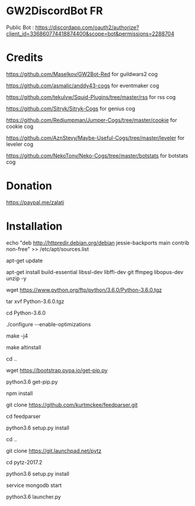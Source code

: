 # GW2DiscordBot FR

Public Bot : https://discordapp.com/oauth2/authorize?client_id=336860774418874400&scope=bot&permissions=2288704

# Credits
https://github.com/Maselkov/GW2Bot-Red for guildwars2 cog

https://github.com/asmalic/anddy43-cogs for eventmaker cog

https://github.com/tekulvw/Squid-Plugins/tree/master/rss for rss cog

https://github.com/Sitryk/Sitryk-Cogs for genius cog

https://github.com/Redjumpman/Jumper-Cogs/tree/master/cookie for cookie cog

https://github.com/AznStevy/Maybe-Useful-Cogs/tree/master/leveler for leveler cog

https://github.com/NekoTony/Neko-Cogs/tree/master/botstats for botstats cog

# Donation

https://paypal.me/zalati

# Installation
echo "deb http://httpredir.debian.org/debian jessie-backports main contrib non-free" >> /etc/apt/sources.list

apt-get update

apt-get install build-essential libssl-dev libffi-dev git ffmpeg libopus-dev unzip -y

wget https://www.python.org/ftp/python/3.6.0/Python-3.6.0.tgz

tar xvf Python-3.6.0.tgz

cd Python-3.6.0

./configure --enable-optimizations

make -j4

make altinstall

cd ..

wget https://bootstrap.pypa.io/get-pip.py

python3.6 get-pip.py

npm install

git clone https://github.com/kurtmckee/feedparser.git

cd feedparser

python3.6 setup.py install

cd ..

git clone https://git.launchpad.net/pytz

cd pytz-2017.2

python3.6 setup.py install

service mongodb start

python3.6 launcher.py


